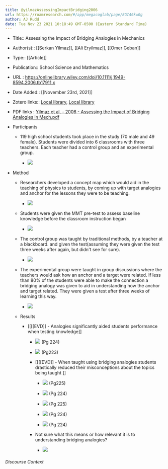 ```yaml
---
title: @yilmazAssessingImpactBridging2006
url: https://roamresearch.com/#/app/megacoglab/page/8GI46kwGg
author: AJ Rudd
date: Tue Nov 23 2021 10:18:49 GMT-0500 (Eastern Standard Time)
---
```


- Title:: Assessing the Impact of Bridging Analogies in Mechanics
- Author(s):: [[Serkan Yilmaz]], [[Ali Eryilmaz]], [[Omer Geban]]
- Type:: [[Article]]
- Publication:: School Science and Mathematics
- URL : https://onlinelibrary.wiley.com/doi/10.1111/j.1949-8594.2006.tb17911.x
- Date Added:: [[November 23rd, 2021]]
- Zotero links:: [Local library](zotero://select/groups/2451508/items/3HJ7HVSK), [Local library](https://www.zotero.org/groups/2451508/items/3HJ7HVSK)
- PDF links : [Yilmaz et al. - 2006 - Assessing the Impact of Bridging Analogies in Mech.pdf](zotero://open-pdf/groups/2451508/items/3KMRAHC8)
- Participants

    - 119 high school students took place in the study (70 male and 49 female). Students were divided into 6 classrooms with three teachers. Each teacher had a control group and an experimental group.

        - ![](https://firebasestorage.googleapis.com/v0/b/firescript-577a2.appspot.com/o/imgs%2Fapp%2Fmegacoglab%2FhEpnCBhBSe.png?alt=media&token=170dd1d8-181f-41d5-b988-580a43ed2d9a)
- Method

    - Researchers developed a concept map which would aid in the teaching of physics to students, by coming up with target analogies and anchor for the lessons they were to be teaching.

        - ![](https://firebasestorage.googleapis.com/v0/b/firescript-577a2.appspot.com/o/imgs%2Fapp%2Fmegacoglab%2FnOHp9sNoEg.png?alt=media&token=9c15afde-a47a-4c71-a854-26a6195e4b55)

    - Students were given the MMT pre-test to assess baseline knowledge before the classroom instruction began

        - ![](https://firebasestorage.googleapis.com/v0/b/firescript-577a2.appspot.com/o/imgs%2Fapp%2Fmegacoglab%2F36mzEly5ac.png?alt=media&token=6f14b8a9-7e00-4509-b55b-ddbbf9f39ac7)

    - The control group was taught by traditional methods, by a teacher at a blackboard. and given the test(assuming they were given the test three weeks after again, but didn't see for sure).

        - ![](https://firebasestorage.googleapis.com/v0/b/firescript-577a2.appspot.com/o/imgs%2Fapp%2Fmegacoglab%2F5D9BnWPlUA.png?alt=media&token=43ac9297-18a3-45a6-8c04-3a0a1b98a409)

    - The experimental group were taught in group discussions where the teachers would ask how an anchor and a target were related. If less than 80% of the students were able to make the connection a bridging analogy was given to aid in understanding how the anchor and target related. They were given a test after three weeks of learning this way.

        - ![](https://firebasestorage.googleapis.com/v0/b/firescript-577a2.appspot.com/o/imgs%2Fapp%2Fmegacoglab%2FmSyGceVNmz.png?alt=media&token=c1f1b6ce-ce52-452e-b420-c4e4690c19e8)

    - Results

        - [[[[EVD]] - Analogies significantly aided students performance when testing knowledge]]

            - ![](https://firebasestorage.googleapis.com/v0/b/firescript-577a2.appspot.com/o/imgs%2Fapp%2Fmegacoglab%2FzTXsO91v11.png?alt=media&token=bc3ee0ec-99ca-457c-a8a0-6f6ae6f3d671) (Pg 224)

            - ![](https://firebasestorage.googleapis.com/v0/b/firescript-577a2.appspot.com/o/imgs%2Fapp%2Fmegacoglab%2FFCMFJRsXIo.png?alt=media&token=59cc0b00-c7e7-4d3e-af4a-a0767ac0f440) (Pg223)

            - [[[[EVD]] - When taught using bridging analogies students drastically reduced their misconceptions about the topics being taught ]]

                - ![](https://firebasestorage.googleapis.com/v0/b/firescript-577a2.appspot.com/o/imgs%2Fapp%2Fmegacoglab%2Fhda9luEL_Z.png?alt=media&token=593a705d-6fb6-44ce-ab90-826a194263c6) (Pg225)

                - ![](https://firebasestorage.googleapis.com/v0/b/firescript-577a2.appspot.com/o/imgs%2Fapp%2Fmegacoglab%2FUjiH-qyNn1.png?alt=media&token=c0ebbe3f-7a2d-43d1-9c03-973d67e485e1) (Pg 224)

                - ![](https://firebasestorage.googleapis.com/v0/b/firescript-577a2.appspot.com/o/imgs%2Fapp%2Fmegacoglab%2FdUm6FjJSc_.png?alt=media&token=892acc55-6e8a-4a59-8fc7-6fa3b49d42db) (Pg 225)

                - ![](https://firebasestorage.googleapis.com/v0/b/firescript-577a2.appspot.com/o/imgs%2Fapp%2Fmegacoglab%2FfI_O7JIfWw.png?alt=media&token=e284bf5c-b90d-48fd-a53c-3d8d10156f2c) (Pg 224)

                - ![](https://firebasestorage.googleapis.com/v0/b/firescript-577a2.appspot.com/o/imgs%2Fapp%2Fmegacoglab%2FYWzPgKknPk.png?alt=media&token=03e4fb23-9f0b-4328-8978-1645e473e9f1) (Pg 224)

            - Not sure what this means or how relevant it is to understanding bridging analogies?

                - ![](https://firebasestorage.googleapis.com/v0/b/firescript-577a2.appspot.com/o/imgs%2Fapp%2Fmegacoglab%2Fe-WIC_TWAS.png?alt=media&token=16b9595a-69b0-4816-9fd3-7f51067d2747)

###### Discourse Context


